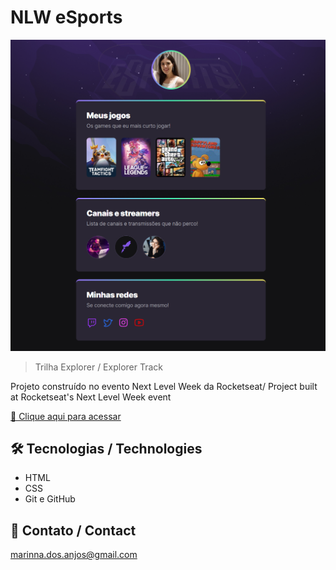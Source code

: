 # NLW eSports

![preview](./.github/preview.png)

> Trilha Explorer / Explorer Track

Projeto construído no evento Next Level Week da Rocketseat/ Project built at Rocketseat's Next Level Week event

[🔗 Clique aqui para acessar](https://marinnapereira.github.io/nlw-esports-explorer)

## 🛠️ Tecnologias / Technologies

- HTML
- CSS
- Git e GitHub

## 💜 Contato / Contact

marinna.dos.anjos@gmail.com
